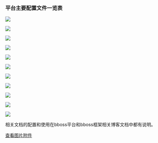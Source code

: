 ### 平台主要配置文件一览表

![](../_images/platform/d9d12648-613c-393a-8ecb-7575323c7c15.gif)

![](../_images/platform/5982c08c-2295-3dda-8769-c5d228316b90.gif)

![](../_images/platform/8f5d95ba-ba3c-396a-95eb-b8376bd924f7.gif)

![](../_images/platform/04191283-c8ad-321a-8d01-203e4586c10e.gif)

![](../_images/platform/57190359-9227-35a6-b1e2-0af6dfa15f05.gif)

![](../_images/platform/047476c2-50e7-3a93-b2f7-503e0e7927c8.gif)

![](../_images/platform/7c118dda-1684-3cbf-b1c0-615e46816cf5.gif)

![](../_images/platform/46a04798-d244-3bee-9676-bac7f9bd989e.gif)

![](../_images/platform/09f98073-a33d-3edb-8cf5-d16251db52b6.gif)

![](../_images/platform/af3ecbcd-e924-3106-887c-72ff66ceada5.gif)

![](../_images/platform/599f1a3b-76f0-3445-bfc2-3269c3dd7af6.gif)

相关文档的配置和使用在bboss平台和bboss框架相关博客文档中都有说明。

[查看图片附件](https://www.iteye.com/blog/yin-bp-2275187#)